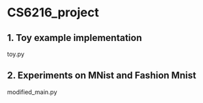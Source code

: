 # CS6216_project

## 1. Toy example implementation
   toy.py
## 2. Experiments on MNist and Fashion Mnist
   modified_main.py
